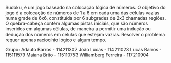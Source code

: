 Sudoku, é um jogo baseado na colocação lógica de números. O objetivo do jogo é a colocação de números de 1 a 6 em cada uma das células vazias numa grade de 6x6, constituída por 6 subgrades de 2x3 chamadas regiões. O quebra-cabeça contém algumas pistas iniciais, que são números inseridos em algumas células, de maneira a permitir uma indução ou dedução dos números em células que estejam vazias. Resolver o problema requer apenas raciocínio lógico e algum tempo.

Grupo: 
  Adauto Barros - 114211302
  João Lucas - 114211023
	Lucas Barros - 115111579 
	Maiana Brito - 115110753
	Williamberg Ferreira - 117210904
